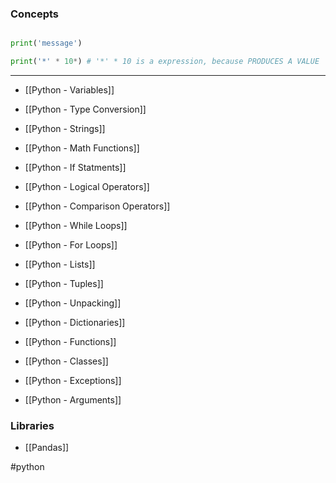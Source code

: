 ### Concepts

```python

print('message')

print('*' * 10*) # '*' * 10 is a expression, because PRODUCES A VALUE

```

<hr>

* [[Python - Variables]]

* [[Python - Type Conversion]]

* [[Python - Strings]]

* [[Python - Math Functions]]

* [[Python - If Statments]]

* [[Python - Logical Operators]]

* [[Python - Comparison Operators]]

* [[Python - While Loops]]

* [[Python - For Loops]]

* [[Python - Lists]]

* [[Python - Tuples]]

* [[Python - Unpacking]] 

* [[Python - Dictionaries]]

* [[Python - Functions]]

* [[Python - Classes]]

* [[Python - Exceptions]] 

* [[Python - Arguments]]
### Libraries

* [[Pandas]]

#python
